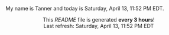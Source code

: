 My name is Tanner and today is Saturday, April 13, 11:52 PM EDT.

<p align="center">This <i>README</i> file is generated <b>every 3 hours</b>!</br>Last refresh: Saturday, April 13, 11:52 PM EDT<br /></p>
